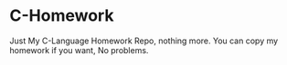 # C-Homework

Just My C-Language Homework Repo, nothing more. 
You can copy my homework if you want, No problems.

